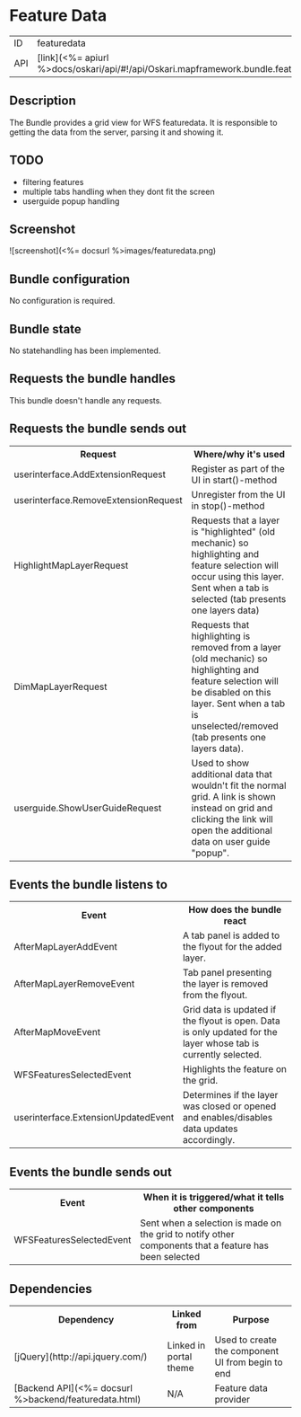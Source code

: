 # Feature Data

<table>
  <tr>
    <td>ID</td><td>featuredata</td>
  </tr>
  <tr>
    <td>API</td><td>[link](<%= apiurl %>docs/oskari/api/#!/api/Oskari.mapframework.bundle.featuredata.FeatureDataBundleInstance)</td>
  </tr>
</table>

## Description

The Bundle provides a grid view for WFS featuredata. It is responsible to getting the data from the server, parsing it and showing it.

## TODO

- filtering features
- multiple tabs handling when they dont fit the screen
- userguide popup handling

## Screenshot

![screenshot](<%= docsurl %>images/featuredata.png)

## Bundle configuration

No configuration is required.

## Bundle state

No statehandling has been implemented.

## Requests the bundle handles

This bundle doesn't handle any requests.

## Requests the bundle sends out

<table>
  <tr>
    <th>Request</th><th> Where/why it's used</th>
  </tr>
  <tr>
    <td>userinterface.AddExtensionRequest</td><td> Register as part of the UI in start()-method</td>
  </tr>
  <tr>
    <td> userinterface.RemoveExtensionRequest </td><td> Unregister from the UI in stop()-method</td>
  </tr>
  <tr>
    <td> HighlightMapLayerRequest </td><td> Requests that a layer is "highlighted" (old mechanic) so highlighting and feature selection will occur using this layer. Sent when a tab is selected (tab presents one layers data)</td>
  </tr>
  <tr>
    <td> DimMapLayerRequest </td><td> Requests that highlighting is removed from a layer (old mechanic) so highlighting and feature selection will be disabled on this layer. Sent when a tab is unselected/removed (tab presents one layers data).</td>
  </tr>
  <tr>
    <td> userguide.ShowUserGuideRequest </td><td> Used to show additional data that wouldn't fit the normal grid. A link is shown instead on grid and clicking the link will open the additional data on user guide "popup".</td>
  </tr>
</table>

## Events the bundle listens to

<table>
<tr>
  <th> Event </th><th> How does the bundle react</th>
</tr>
<tr>
  <td> AfterMapLayerAddEvent </td><td> A tab panel is added to the flyout for the added layer.</td>
</tr>
<tr>
  <td> AfterMapLayerRemoveEvent </td><td> Tab panel presenting the layer is removed from the flyout.</td>
</tr>
<tr>
  <td> AfterMapMoveEvent </td><td> Grid data is updated if the flyout is open. Data is only updated for the layer whose tab is currently selected.</td>
</tr>
<tr>
  <td> WFSFeaturesSelectedEvent </td><td> Highlights the feature on the grid.</td>
</tr>
<tr>
  <td> userinterface.ExtensionUpdatedEvent </td><td> Determines if the layer was closed or opened and enables/disables data updates accordingly.</td>
</tr>
</table>

## Events the bundle sends out

<table>
  <tr>
    <th> Event </th><th> When it is triggered/what it tells other components</th>
  </tr>
  <tr>
    <td> WFSFeaturesSelectedEvent </td><td> Sent when a selection is made on the grid to notify other components that a feature has been selected</td>
  </tr>
</table>

## Dependencies

<table>
  <tr>
    <th> Dependency </th><th> Linked from </th><th> Purpose</th>
  </tr>
  <tr>
    <td> [jQuery](http://api.jquery.com/) </td>
    <td> Linked in portal theme </td>
    <td> Used to create the component UI from begin to end</td>
  </tr>
  <tr>
    <td> [Backend API](<%= docsurl %>backend/featuredata.html) </td>
    <td> N/A </td>
    <td> Feature data provider</td>
  </tr>
</table>
